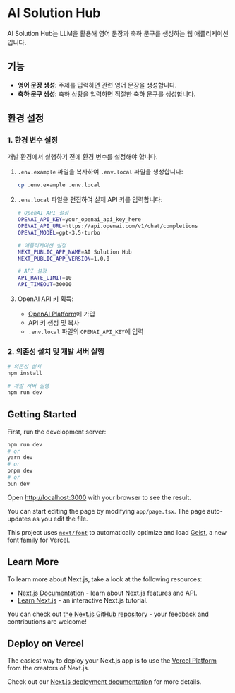 # AI Solution Hub

AI Solution Hub는 LLM을 활용해 영어 문장과 축하 문구를 생성하는 웹 애플리케이션입니다.

## 기능

- **영어 문장 생성**: 주제를 입력하면 관련 영어 문장을 생성합니다.
- **축하 문구 생성**: 축하 상황을 입력하면 적절한 축하 문구를 생성합니다.

## 환경 설정

### 1. 환경 변수 설정

개발 환경에서 실행하기 전에 환경 변수를 설정해야 합니다.

1. `.env.example` 파일을 복사하여 `.env.local` 파일을 생성합니다:

   ```bash
   cp .env.example .env.local
   ```

2. `.env.local` 파일을 편집하여 실제 API 키를 입력합니다:

   ```bash
   # OpenAI API 설정
   OPENAI_API_KEY=your_openai_api_key_here
   OPENAI_API_URL=https://api.openai.com/v1/chat/completions
   OPENAI_MODEL=gpt-3.5-turbo
   
   # 애플리케이션 설정
   NEXT_PUBLIC_APP_NAME=AI Solution Hub
   NEXT_PUBLIC_APP_VERSION=1.0.0
   
   # API 설정
   API_RATE_LIMIT=10
   API_TIMEOUT=30000
   ```

3. OpenAI API 키 획득:
   - [OpenAI Platform](https://platform.openai.com/)에 가입
   - API 키 생성 및 복사
   - `.env.local` 파일의 `OPENAI_API_KEY`에 입력

### 2. 의존성 설치 및 개발 서버 실행

```bash
# 의존성 설치
npm install

# 개발 서버 실행
npm run dev
```

## Getting Started

First, run the development server:

```bash
npm run dev
# or
yarn dev
# or
pnpm dev
# or
bun dev
```

Open [http://localhost:3000](http://localhost:3000) with your browser to see the result.

You can start editing the page by modifying `app/page.tsx`. The page auto-updates as you edit the file.

This project uses [`next/font`](https://nextjs.org/docs/app/building-your-application/optimizing/fonts) to automatically optimize and load [Geist](https://vercel.com/font), a new font family for Vercel.

## Learn More

To learn more about Next.js, take a look at the following resources:

- [Next.js Documentation](https://nextjs.org/docs) - learn about Next.js features and API.
- [Learn Next.js](https://nextjs.org/learn) - an interactive Next.js tutorial.

You can check out [the Next.js GitHub repository](https://github.com/vercel/next.js) - your feedback and contributions are welcome!

## Deploy on Vercel

The easiest way to deploy your Next.js app is to use the [Vercel Platform](https://vercel.com/new?utm_medium=default-template&filter=next.js&utm_source=create-next-app&utm_campaign=create-next-app-readme) from the creators of Next.js.

Check out our [Next.js deployment documentation](https://nextjs.org/docs/app/building-your-application/deploying) for more details.
